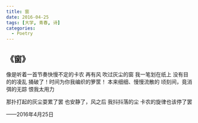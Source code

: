 ```yaml
---
title: 窗
date: 2016-04-25
tags: [大学, 青春, 诗]
categories: 
  - Poetry
---
```


## 《窗》
像是听着一首节奏快慢不定的卡农
再有风 吹过灰尘的窗
我一笔划在纸上
没有目的的凌乱
捅破了！时间为你我编织的箩筐！
本来细细、慢慢流散的
顷刻间，竟消弭的无踪
恨我太用力

那扑打起的灰尘耍累了罢
也安静了，风之后
我抖抖落的尘
卡农的旋律也该停了罢

——2016年4月25日